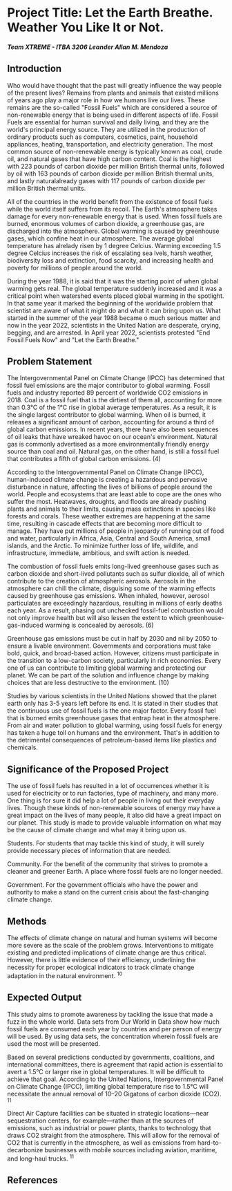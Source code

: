 # Project Title: Let the Earth Breathe. Weather You Like It or Not.

##### Team XTREME - ITBA 3206 Leander Allan M. Mendoza

## Introduction
Who would have thought that the past will greatly influence the way people of the present lives? Remains from plants and animals that existed millions of years ago play a major role in how we humans live our lives. These remains are the so-called "Fossil Fuels" which are considered a source of non-renewable energy that is being used in different aspects of life. Fossil Fuels are essential for human survival and daily living, and they are the world's principal energy source. They are utilized in the production of ordinary products such as computers, cosmetics, paint, household appliances, heating, transportation, and electricity generation. The most common source of non-renewable energy is typically known as coal, crude oil, and natural gases that have high carbon content. Coal is the highest with 223 pounds of carbon dioxide per million British thermal units, followed by oil with 163 pounds of carbon dioxide per million British thermal units, and lastly naturalalready gases with 117 pounds of carbon dioxide per million British thermal units.

All of the countries in the world benefit from the existence of fossil fuels while the world itself suffers from its recoil. The Earth's atmosphere takes damage for every non-renewable energy that is used. When fossil fuels are burned, enormous volumes of carbon dioxide, a greenhouse gas, are discharged into the atmosphere. Global warming is caused by greenhouse gases, which confine heat in our atmosphere. The average global temperature has alrelady risen by 1 degree Celcius. Warming exceeding 1.5 degree Celcius increases the risk of escalating sea lvels, harsh weather, biodiversity loss and extinction, food scarcity, and increasing health and poverty for millions of people around the world.

During the year 1988, it is said that it was the starting point of when global warming gets real. The global temperature suddenly increased and it was a critical point when watershed events placed global warming in the spotlight. In that same year it marked the beginning of the worldwide problem that scientist are aware of what it might do and what it can bring upon us. What started in the summer of the year 1988 became o much serious matter and now in the year 2022, scientists in the United Nation are desperate, crying, begging, and are arrested. In April year 2022, scientists protested "End Fossil Fuels Now" and "Let the Earth Breathe."

## Problem Statement
The Intergovernmental Panel on Climate Change (IPCC) has determined that fossil fuel emissions are the major contributor to global warming. Fossil fuels and industry reported 89 percent of worldwide CO2 emissions in 2018. Coal is a fossil fuel that is the dirtiest of them all, accounting for more than 0.3°C of the 1°C rise in global average temperatures. As a result, it is the single largest contributor to global warming. When oil is burned, it releases a significant amount of carbon, accounting for around a third of global carbon emissions. In recent years, there have also been sequences of oil leaks that have wreaked havoc on our ocean's environment. Natural gas is commonly advertised as a more environmentally friendly energy source than coal and oil. Natural gas, on the other hand, is still a fossil fuel that contributes a fifth of global carbon emissions.  (4)

According to the Intergovernmental Panel on Climate Change (IPCC), human-induced climate change is creating a hazardous and pervasive disturbance in nature, affecting the lives of billions of people around the world. People and ecosystems that are least able to cope are the ones who suffer the most. Heatwaves, droughts, and floods are already pushing plants and animals to their limits, causing mass extinctions in species like forests and corals. These weather extremes are happening at the same time, resulting in cascade effects that are becoming more difficult to manage. They have put millions of people in jeopardy of running out of food and water, particularly in Africa, Asia, Central and South America, small islands, and the Arctic. To minimize further loss of life, wildlife, and infrastructure, immediate, ambitious, and swift action is needed.

The combustion of fossil fuels emits long-lived greenhouse gases such as carbon dioxide and short-lived pollutants such as sulfur dioxide, all of which contribute to the creation of atmospheric aerosols. Aerosols in the atmosphere can chill the climate, disguising some of the warming effects caused by greenhouse gas emissions. When inhaled, however, aerosol particulates are exceedingly hazardous, resulting in millions of early deaths each year. As a result, phasing out unchecked fossil-fuel combustion would not only improve health but will also lessen the extent to which greenhouse-gas-induced warming is concealed by aerosols. (6)

Greenhouse gas emissions must be cut in half by 2030 and nil by 2050 to ensure a livable environment. Governments and corporations must take bold, quick, and broad-based action. However, citizens must participate in the transition to a low-carbon society, particularly in rich economies. Every one of us can contribute to limiting global warming and protecting our planet. We can be part of the solution and influence change by making choices that are less destructive to the environment. (10)

Studies by various scientists in the United Nations showed that the planet earth only has 3-5 years left before its end. It is stated in their studies that the continuous use of fossil fuels is the one major factor. Every fossil fuel that is burned emits greenhouse gases that entrap heat in the atmosphere. From air and water pollution to global warming, using fossil fuels for energy has taken a huge toll on humans and the environment. That's in addition to the detrimental consequences of petroleum-based items like plastics and chemicals.


## Significance of the Proposed Project

The use of fossil fuels has resulted in a lot of occurrences whether it is used for electricity or to run factories, type of machinery, and many more. One thing is for sure it did help a lot of people in living out their everyday lives. Though these kinds of non-renewable sources of energy may have a great impact on the lives of many people, it also did have a great impact on our planet.  This study is made to provide valuable information on what may be the cause of climate change and what may it bring upon us. 

Students. For students that may tackle this kind of study, it will surely provide necessary pieces of information that are needed. 

Community. For the benefit of the community that strives to promote a cleaner and greener Earth. A place where fossil fuels are no longer needed.

Government. For the government officials who have the power and authority to make a stand on the current crisis about the fast-changing climate change.

## Methods

The effects of climate change on natural and human systems will become more severe as the scale of the problem grows. Interventions to mitigate existing and predicted implications of climate change are thus critical. However, there is little evidence of their efficiency, underlining the necessity for proper ecological indicators to track climate change adaptation in the natural environment. <sup>10</sup>

## Expected Output

This study aims to promote awareness by tackling the issue that made a fuzz in the whole world. Data sets from Our World in Data show how much fossil fuels are consumed each year by countries and per person of energy will be used. By using data sets, the concentration wherein fossil fuels are used the most will be presented.

Based on several predictions conducted by governments, coalitions, and international committees, there is agreement that rapid action is essential to avert a 1.5°C or larger rise in global temperatures. It will be difficult to achieve that goal. According to the United Nations, Intergovernmental Panel on Climate Change (IPCC), limiting global temperature rise to 1.5°C will necessitate the annual removal of 10–20 Gigatons of carbon dioxide (CO2). <sup>11</sup>

Direct Air Capture facilities can be situated in strategic locations—near sequestration centers, for example—rather than at the sources of emissions, such as industrial or power plants, thanks to technology that draws CO2 straight from the atmosphere. This will allow for the removal of CO2 that is currently in the atmosphere, as well as emissions from hard-to-decarbonize businesses with mobile sources including aviation, maritime, and long-haul trucks. <sup>11</sup>


## References


